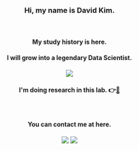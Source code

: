 <div align="center">

<br/> 

### Hi, my name is David Kim.

<br/>

#### My study history is here.
#### I will grow into a legendary Data Scientist.
  <a href="https://github.com/HiMyNameIsDavidKim/Study" target="_blank"><img src="https://img.shields.io/badge/Study-282828?style=flat-square&logo=Bookstack&logoColor=white"/></a>
#### I'm doing research in this lab. 👉[🔬](https://ideakhu.wixsite.com/home)
  
  
<br/>

#### You can contact me at here.
  <a href="https://www.instagram.com/ga_lahm/" target="_blank"><img src="https://img.shields.io/badge/Instagram-CB3F7C?style=flat-square&logo=Instagram&logoColor=white"/></a>
  <a href="mailto:rkfka1401@gmail.com" target="_blank"><img src="https://img.shields.io/badge/Gmail-EA4335?style=flat-square&logo=Gmail&logoColor=white"/></a>
